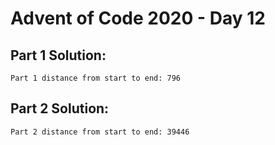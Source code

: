 # Advent of Code 2020 - Day 12

## Part 1 Solution:
```
Part 1 distance from start to end: 796
```

## Part 2 Solution:
```
Part 2 distance from start to end: 39446
```
